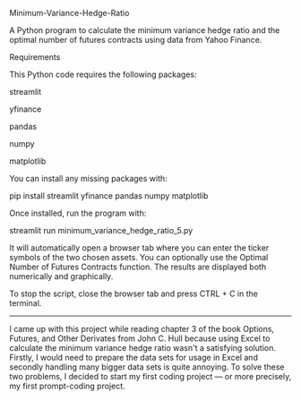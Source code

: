 Minimum-Variance-Hedge-Ratio

A Python program to calculate the minimum variance hedge ratio and the optimal number of futures contracts using data from Yahoo Finance.

Requirements

This Python code requires the following packages:

streamlit

yfinance

pandas

numpy

matplotlib

You can install any missing packages with:

pip install streamlit yfinance pandas numpy matplotlib

Once installed, run the program with: 

streamlit run minimum_variance_hedge_ratio_5.py

It will automatically open a browser tab where you can enter the ticker symbols of the two chosen assets.
You can optionally use the Optimal Number of Futures Contracts function.
The results are displayed both numerically and graphically.

To stop the script, close the browser tab and press CTRL + C in the terminal.

----------------------------------

I came up with this project while reading chapter 3 of the book Options, Futures, and Other Derivates from John C. Hull because using Excel to calculate the minimum variance hedge ratio wasn't a satisfying solution. Firstly, I would need to prepare the data sets for usage in Excel and secondly handling many bigger data sets is quite annoying. To solve these two problems, I decided to start my first coding project — or more precisely, my first prompt-coding project.
